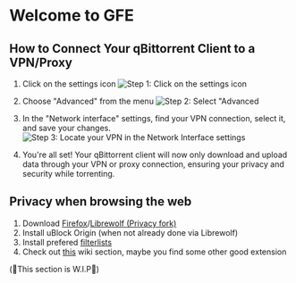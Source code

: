 # Welcome to GFE

## How to Connect Your qBittorrent Client to a VPN/Proxy

1. Click on the settings icon
   ![Step 1: Click on the settings icon](https://lookimg.com/images/2024/01/25/QLIk2U.png)

2. Choose "Advanced" from the menu
   ![Step 2: Select "Advanced](https://lookimg.com/images/2024/01/25/QLIoYn.png)

3. In the "Network interface" settings, find your VPN connection, select it, and save your changes.
   ![Step 3: Locate your VPN in the Network Interface settings](https://lookimg.com/images/2024/01/25/QLIunq.png)

4. You're all set! Your qBittorrent client will now only download and upload data through your VPN or proxy connection, ensuring your privacy and security while torrenting.

## Privacy when browsing the web

1. Download [Firefox](https://www.mozilla.org/en-US/firefox/new/)/[Librewolf (Privacy fork)](https://librewolf.net/installation/)
2. Install uBlock Origin (when not already done via Librewolf)
3. Install prefered [filterlists](https://github.com/yokoffing/filterlists)
4. Check out [this](https://fmhy.pages.dev/internet-tools#browser-extensions) wiki section, maybe you find some other good extension

(🚧This section is W.I.P🚧)
